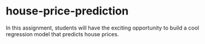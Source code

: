 # house-price-prediction
In this assignment, students will have the exciting opportunity to build a cool regression model that predicts house prices. 
